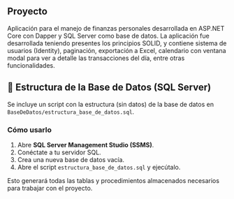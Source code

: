 ## Proyecto
Aplicación para el manejo de finanzas personales desarrollada en ASP.NET Core con Dapper y SQL Server como base de datos. 
La aplicación fue desarrollada teniendo presentes los principios SOLID, y contiene sistema de usuarios (Identity), paginación, exportación a Excel, calendario con ventana modal para ver a detalle las transacciones del día, entre otras funcionalidades.

## 📐 Estructura de la Base de Datos (SQL Server)

Se incluye un script con la estructura (sin datos) de la base de datos en `BaseDeDatos/estructura_base_de_datos.sql`.

### Cómo usarlo

1. Abre **SQL Server Management Studio (SSMS)**.
2. Conéctate a tu servidor SQL.
3. Crea una nueva base de datos vacía.
4. Abre el script `estructura_base_de_datos.sql` y ejecútalo.

Esto generará todas las tablas y procedimientos almacenados necesarios para trabajar con el proyecto.
